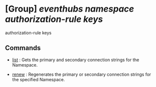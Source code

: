# [Group] _eventhubs namespace authorization-rule keys_

authorization-rule keys

## Commands

- [list](/Commands/eventhubs/namespace/authorization-rule/keys/_list.md)
: Gets the primary and secondary connection strings for the Namespace.

- [renew](/Commands/eventhubs/namespace/authorization-rule/keys/_renew.md)
: Regenerates the primary or secondary connection strings for the specified Namespace.
